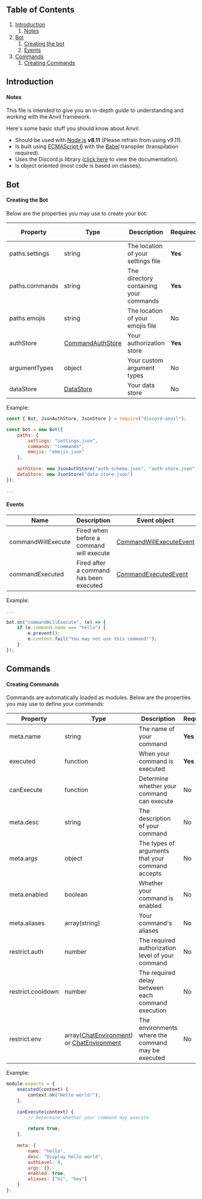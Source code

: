 ## Table of Contents
1. [Introduction](https://github.com/CloudRex/Anvil/blob/master/REFERENCE.md#introduction)
    1. [Notes](https://github.com/CloudRex/Anvil/blob/master/REFERENCE.md#notes)
2. [Bot](https://github.com/CloudRex/Anvil/blob/master/REFERENCE.md#bot)
    1. [Creating the bot](https://github.com/CloudRex/Anvil/blob/master/REFERENCE.md#creating-the-bot)
    2. [Events](https://github.com/CloudRex/Anvil/blob/master/REFERENCE.md#events)
3. [Commands](https://github.com/CloudRex/Anvil/blob/master/REFERENCE.md#commands)
    1. [Creating Commands](https://github.com/CloudRex/Anvil/blob/master/REFERENCE.md#creating-commands)

## Introduction
#### Notes

This file is intended to give you an in-depth guide to understanding and working with the Anvil framework.

Here's some basic stuff you should know about Anvil:

* Should be used with [Node.js](https://nodejs.org/en/) **v8.11** (Please refrain from using v9.11).
* Is built using [ECMAScript 6](http://es6-features.org/#Constants) with the [Babel](https://babeljs.io/) transpiler (transpilation required).
* Uses the Discord.js library ([click here](https://discord.js.org/#/docs/main/stable/general/welcome) to view the documentation).
* Is object oriented (most code is based on classes).

## Bot
#### Creating the Bot

Below are the properties you may use to create your bot:

| Property       | Type      | Description                            | Required? | Default value |
|----------------|-----------|----------------------------------------|-----------|---------------|
| paths.settings | string    | The location of your settings file     | **Yes**   | -             |
| paths.commands | string    | The directory containing your commands | **Yes**   | -             |
| paths.emojis   | string    | The location of your emojis file       | No        | null          |
| authStore      | [CommandAuthStore](https://cloudrex.github.io/Anvil/class/src/commands/command-auth-store.js~CommandAuthStore.html) | Your authorization store               | **Yes**   | -             |
| argumentTypes  | object    | Your custom argument types             | No        | {}            |
| dataStore      | [DataStore](https://cloudrex.github.io/Anvil/class/src/data-stores/data-store.js~DataStore.html) | Your data store                        | No        | null          |

Example:

```js
const { Bot, JsonAuthStore, JsonStore } = require("discord-anvil");

const bot = new Bot({
    paths: {
    	settings: "settings.json",
    	commands: "commands",
    	emojis: "emojis.json"
    },
    
    authStore: new JsonAuthStore("auth-schema.json", "auth-store.json"),
    dataStore: new JsonStore("data-store.json")
});

...
```

#### Events

| Name               | Description                              | Event object                                                                                                                            |
|--------------------|------------------------------------------|-----------------------------------------------------------------------------------------------------------------------------------------|
| commandWillExecute | Fired when before a command will execute | [CommandWillExecuteEvent](https://cloudrex.github.io/Anvil/class/src/events/command-will-execute-event.js~CommandWillExecuteEvent.html) |
| commandExecuted    | Fired after a command has been executed  | [CommandExecutedEvent](https://cloudrex.github.io/Anvil/class/src/events/command-executed-event.js~CommandExecutedEvent.html)           |

Example:

```js
...

bot.on("commandWillExecute", (e) => {
	if (e.command.name === "hello") {
		e.prevent();
		e.context.fail("You may not use this command!");
	}
});
```

## Commands
#### Creating Commands

Commands are automatically loaded as modules. Below are the properties you may use to define your commands:



| Property          | Type                                                                                                                                                                                                                                                                            | Description                                        | Required? | Default value                                                                                                                               |
|-------------------|---------------------------------------------------------------------------------------------------------------------------------------------------------------------------------------------------------------------------------------------------------------------------------|----------------------------------------------------|-----------|---------------------------------------------------------------------------------------------------------------------------------------------|
| meta.name         | string                                                                                                                                                                                                                                                                          | The name of your command                           | **Yes**   | -                                                                                                                                           |
| executed          | function                                                                                                                                                                                                                                                                        | When your command is executed                      | **Yes**   | -                                                                                                                                           |
| canExecute        | function                                                                                                                                                                                                                                                                        | Determine whether your command can execute         | No        | true                                                                                                                                        |
| meta.desc         | string                                                                                                                                                                                                                                                                          | The description of your command                    | No        | "No description provided"                                                                                                                   |
| meta.args         | object                                                                                                                                                                                                                                                                          | The types of arguments that your command accepts   | No        | {}                                                                                                                                          |
| meta.enabled      | boolean                                                                                                                                                                                                                                                                         | Whether your command is enabled                    | No        | true                                                                                                                                        |
| meta.aliases      | array(string)                                                                                                                                                                                                                                                                   | Your command's aliases                             | No        | []                                                                                                                                          |
| restrict.auth     | number                                                                                                                                                                                                                                                                          | The required authorization level of your command   | No        | 0                                                                                                                                           |
| restrict.cooldown | number                                                                                                                                                                                                                                                                          | The required delay between each command execution  | No        | 0                                                                                                                                           |
| restrict.env      | array([ChatEnvironment](https://github.com/CloudRex/Anvil/blob/dce223289fc3337297f9e1d6e0589eb315a0f6e0/src/core/chat-environment.js#L4)) or [ChatEnvironment](https://github.com/CloudRex/Anvil/blob/dce223289fc3337297f9e1d6e0589eb315a0f6e0/src/core/chat-environment.js#L4) | The environments where the command may be executed | No        | [ChatEnvironment](https://github.com/CloudRex/Anvil/blob/dce223289fc3337297f9e1d6e0589eb315a0f6e0/src/core/chat-environment.js#L4).Anywhere |

Example:

```js
module.exports = {
	executed(context) {
		context.ok("Hello world!");
	},
	
	canExecute(context) {
		// Determine whether your command may execute
		
		return true;
	},
	
	meta: {
		name: "hello",
		desc: "Display hello world",
		authLevel: 0,
		args: {},
		enabled: true,
		aliases: ["hi", "hey"]
	}
};
```
